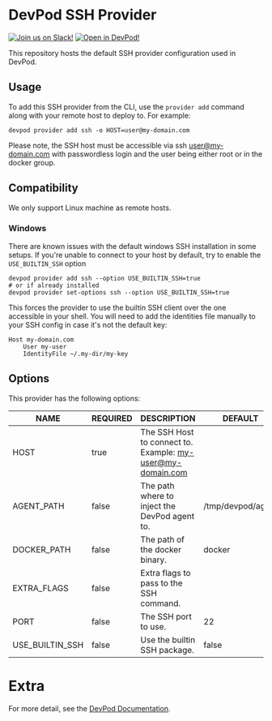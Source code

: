 # DevPod SSH Provider

[![Join us on Slack!](docs/static/media/slack.svg)](https://slack.loft.sh/) [![Open in DevPod!](https://devpod.sh/assets/open-in-devpod.svg)](https://devpod.sh/open#https://github.com/loft-sh/devpod-provider-ssh)

This repository hosts the default SSH provider configuration used in DevPod.

## Usage

To add this SSH provider from the CLI, use the `provider add` command along with your remote host to deploy to. For example:

```shell
devpod provider add ssh -o HOST=user@my-domain.com
```

Please note, the SSH host must be accessible via ssh user@my-domain.com with passwordless login and the user being either root or in the docker group.

## Compatibility

We only support Linux machine as remote hosts.

### Windows

There are known issues with the default windows SSH installation in some setups. If you're unable to connect to your host by default,
try to enable the `USE_BUILTIN_SSH` option
```shell
devpod provider add ssh --option USE_BUILTIN_SSH=true
# or if already installed
devpod provider set-options ssh --option USE_BUILTIN_SSH=true
```

This forces the provider to use the builtin SSH client over the one accessible in your shell. 
You will need to add the identities file manually to your SSH config in case it's not the default key:
```ssh
Host my-domain.com
    User my-user 
    IdentityFile ~/.my-dir/my-key
```

## Options

This provider has the following options:

| NAME            | REQUIRED | DESCRIPTION                                                | DEFAULT           |
|-----------------|----------|------------------------------------------------------------|-------------------|
| HOST            | true     | The SSH Host to connect to. Example: my-user@my-domain.com |                   |
| AGENT_PATH      | false    | The path where to inject the DevPod agent to.              | /tmp/devpod/agent |
| DOCKER_PATH     | false    | The path of the docker binary.                             | docker            |
| EXTRA_FLAGS     | false    | Extra flags to pass to the SSH command.                    |                   |
| PORT            | false    | The SSH port to use.                                       | 22                |
| USE_BUILTIN_SSH | false    | Use the builtin SSH package.                               | false             |

# Extra

For more detail, see the [DevPod Documentation](https://devpod.sh/docs/managing-providers/what-are-providers).